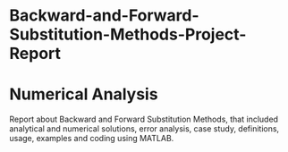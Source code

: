 # Backward-and-Forward-Substitution-Methods-Project-Report
# Numerical Analysis
Report about Backward and Forward Substitution Methods, that included  analytical and numerical solutions, error analysis, case study, definitions, usage, examples and coding using MATLAB.
